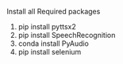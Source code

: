 Install all Required packages
1. pip install pyttsx2
2. pip install SpeechRecognition
3. conda install PyAudio
4. pip install selenium